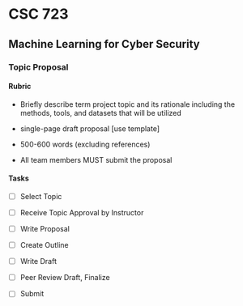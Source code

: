 # CSC 723
## Machine Learning for Cyber Security

### Topic Proposal

#### Rubric

- Briefly describe term project topic and its rationale including the methods, tools, and datasets that will be utilized

- single-page draft proposal [use template]
- 500-600 words (excluding references) 

- All team members MUST submit the proposal


#### Tasks

- [ ]  Select Topic

- [ ]  Receive Topic Approval by Instructor

- [ ]  Write Proposal

- [ ]	Create Outline

- [ ]	Write Draft

- [ ]	Peer Review Draft, Finalize
	
- [ ]  Submit 
